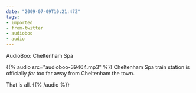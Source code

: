 ```yaml
---
date: "2009-07-09T10:21:47Z"
tags:
- imported
- from-twitter
- audioboo
- audio
---
```

AudioBoo: Cheltenham Spa

{{% audio src="audioboo-39464.mp3" %}}
Cheltenham Spa train station is officially _far_ too far away from Cheltenham the town.

That is all.
{{% /audio %}}

